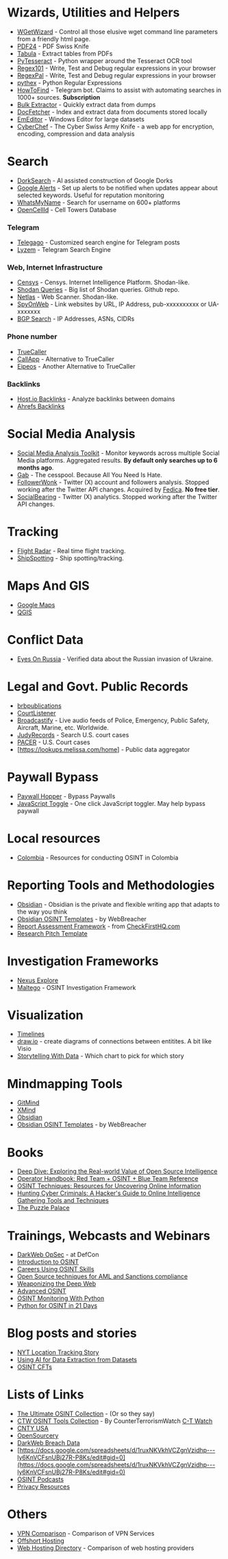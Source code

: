 # Wizards, Utilities and Helpers

- [WGetWizard](https://www.whatismybrowser.com/developers/tools/wget-wizard/) - Control all those elusive wget command line parameters from a friendly html page.
- [PDF24](https://www.pdf24.org/en/) - PDF Swiss Knife
- [Tabula](https://tabula.technology/) - Extract tables from PDFs
- [PyTesseract](https://pypi.org/project/pytesseract/) - Python wrapper around the Tesseract OCR tool
- [Regex101](https://regex101.com/) - Write, Test and Debug regular expressions in your browser
- [RegexPal](https://www.regexpal.com/) - Write, Test and Debug regular expressions in your browser
- [pythex](https://pythex.org/) - Python Regular Expressions
- [HowToFind](https://telegram.me/HowToFindRobot) - Telegram bot. Claims to assist with automating searches in 1000+ sources. **Subscription**
- [Bulk Extractor](https://www.digitalforensicstips.com/2019/11/using-bulk-extractor-for-quick-osint.html) - Quickly extract data from dumps
- [DocFetcher](https://docfetcher.sourceforge.io/en/index.html) - Index and extract data from documents stored locally
- [EmEditor](https://www.emeditor.com/) - Windows Editor for large datasets
- [CyberChef](https://gchq.github.io/CyberChef/) - The Cyber Swiss Army Knife - a web app for encryption, encoding, compression and data analysis

# Search

- [DorkSearch](https://dorksearch.com/) - AI assisted construction of Google Dorks
- [Google Alerts](https://www.google.com/alerts) - Set up alerts to be notified when updates appear about selected keywords. Useful for reputation monitoring
- [WhatsMyName](https://whatsmyname.app/) - Search for username on 600+ platforms
- [OpenCellId](https://www.opencellid.org/) - Cell Towers Database

### Telegram

- [Telegago](https://cse.google.com/cse?q=+&cx=006368593537057042503:efxu7xprihg) - Customized search engine for Telegram posts
- [Lyzem](https://lyzem.com/) - Telegram Search Engine

### Web, Internet Infrastructure

- [Censys](https://search.censys.com) - Censys. Internet Intelligence Platform. Shodan-like.
- [Shodan Queries](https://github.com/jakejarvis/awesome-shodan-queries) - Big list of Shodan queries. Github repo.
- [Netlas](https://netlas.io/) - Web Scanner. Shodan-like.
- [SpyOnWeb](https://spyonweb.com/) - Link websites by URL, IP Address, pub-xxxxxxxxxx or UA-xxxxxxx
- [BGP Search](https://bgp.he.net/) - IP Addresses, ASNs, CIDRs

### Phone number

- [TrueCaller](https://www.truecaller.com/)
- [CallApp](https://callapp.com/) - Alternative to TrueCaller
- [Eipeos](https://epieos.com/) - Another Alternative to TrueCaller

### Backlinks

- [Host.io Backlinks](https://host.io/backlinks/) - Analyze backlinks between domains
- [Ahrefs Backlinks](https://ahrefs.com/backlink-checker)

# Social Media Analysis

- [Social Media Analysis Toolkit](https://smat-app.com/) - Monitor keywords across multiple Social Media platforms. Aggregated results. **By default only searches up to 6 months ago**.
- [Gab](https://gab.com/) - The cesspool. Because All You Need Is Hate.
- [FollowerWonk](https://followerwonk.com/) - Twitter (X) account and followers analysis. Stopped working after the Twitter API changes. Acquired by [Fedica](https://fedica.com/). **No free tier**.
- [SocialBearing](https://socialbearing.com/) - Twitter (X) analytics. Stopped working after the Twitter API changes. 

# Tracking

- [Flight Radar](https://flightradar24.com) - Real time flight tracking.
- [ShipSpotting](https://www.shipspotting.com/) - Ship spotting/tracking.

# Maps And GIS

- [Google Maps](https://maps.google.com)
- [QGIS](https://www.qgis.org/en/site/)

# Conflict Data

- [Eyes On Russia](https://eyesonrussia.org/) - Verified data about the Russian invasion of Ukraine.

# Legal and Govt. Public Records

- [brbpublications](https://www.brbpublications.com/free-resources/public-record-sites)
- [CourtListener](https://www.courtlistener.com/recap/)
- [Broadcastify](https://www.broadcastify.com/) - Live audio feeds of Police, Emergency, Public Safety, Aircraft, Marine, etc. Worldwide.
- [JudyRecords](https://www.judyrecords.com/) - Search U.S. court cases
- [PACER](https://pacer.uscourts.gov/) - U.S. Court cases
- [https://lookups.melissa.com/home] - Public data aggregator

# Paywall Bypass

- [Paywall Hopper](http://12ft.io/) - Bypass Paywalls
- [JavaScript Toggle](https://chrome.google.com/webstore/detail/one-click-javascript-togg/ahjfodbngfpdppljbkhcfhcfdagfgcnj) - One click JavaScript toggler. May help bypass paywall

# Local resources

- [Colombia](https://github.com/BeHackerPro/OSINT_in_Colombia) - Resources for conducting OSINT in Colombia

# Reporting Tools and Methodologies

- [Obsidian](https://obsidian.md/) - Obsidian is the private and flexible writing app that adapts to the way you think
- [Obsidian OSINT Templates](https://github.com/WebBreacher/obsidian-osint-templates) - by WebBreacher
- [Report Assessment Framework](https://docs.google.com/spreadsheets/d/1ka2rcMAmiUgDKIiTxXNS5cB0poax8C-GCC2Gl1_sRmY/edit#gid=0) - from [CheckFirstHQ.com](CheckFirstHQ.com)
- [Research Pitch Template](https://docs.google.com/document/d/187P17tFE_rOrzLb2oA2vCPqNqoGP3gkSTrSLV5mwAhs/edit)

# Investigation Frameworks

- [Nexus Explore](https://www.nexusxplore.com/)
- [Maltego](https://maltego.com) - OSINT Investigation Framework

# Visualization

- [Timelines](http://timeline.knightlab.com/)
- [draw.io](http://draw.io) - create diagrams of connections between entitites. A bit like Visio
- [Storytelling With Data](https://www.storytellingwithdata.com/chart-guide) - Which chart to pick for which story

# Mindmapping Tools

- [GitMind](https://gitmind.com/)
- [XMind](https://xmind.works)
- [Obsidian](https://obsidian.md/) 
- [Obsidian OSINT Templates](https://github.com/WebBreacher/obsidian-osint-templates) - by WebBreacher

# Books

- [Deep Dive: Exploring the Real-world Value of Open Source Intelligence](https://www.amazon.com/Deep-Dive-Exploring-Real-world-Intelligence/dp/1119933242)
- [Operator Handbook: Red Team + OSINT + Blue Team Reference](https://www.amazon.com/Operator-Handbook-Team-OSINT-Reference/dp/B085RR67H5)
- [OSINT Techniques: Resources for Uncovering Online Information](https://www.amazon.com/dp/B0BRDLYX75)
- [Hunting Cyber Criminals: A Hacker's Guide to Online Intelligence Gathering Tools and Techniques](https://www.amazon.com/OSINT-Toolkit-Intelligence-Gathering-Investigations/dp/1119540925)
- [The Puzzle Palace](https://www.amazon.com/Puzzle-Palace-National-Intelligence-Organization/dp/0140067485)

# Trainings, Webcasts and Webinars

- [DarkWeb OpSec](https://www.youtube.com/watch?v=01oeaBb85Xc&feature=youtu.be) - at DefCon
- [Introduction to OSINT](https://www.myosint.training/courses/introduction-to-osint)
- [Careers Using OSINT Skills](https://www.myosint.training/courses/careers-using-osint-skills) 
- [Open Source techniques for AML and Sanctions compliance](https://www.sans.org/webcasts/open-source-tools-techniques-aml-sanctions-compliance/)
- [Weaponizing the Deep Web](https://www.youtube.com/watch?v=PefDqP3Gm_M&t=174s)
- [Advanced OSINT](https://www.sans.org/cyber-security-courses/advanced-open-source-intelligence-gathering-analysis/)
- [OSINT Monitoring With Python](https://www.sans.org/webcasts/setting-up-osint-watchdogs-create-free-persistent-monitoring-tools-python/)
- [Python for OSINT in 21 Days](https://github.com/cipher387/python-for-OSINT-21-days)

# Blog posts and stories

- [NYT Location Tracking Story](https://www.nytimes.com/interactive/2019/12/19/opinion/location-tracking-cell-phone.html)
- [Using AI for Data Extraction from Datasets](https://www.dutchosintguy.com/post/using-ai-for-extracting-usernames-emails-phone-numbers-and-personal-names-from-large-datasets)
- [OSINT CFTs](https://warnerchad.medium.com/osint-ctfs-9993129c10c7)

# Lists of Links

- [The Ultimate OSINT Collection](https://start.me/p/DPYPMz/the-ultimate-osint-collection) - (Or so they say)
- [CTW OSINT Tools Collection](https://start.me/p/z4rkrg/ctw-osint-tools-links-updated-9-18-23) - By CounterTerrorismWatch [C-T Watch](https://www.ctwatch.us/)
- [CNTY USA](https://start.me/p/kxMBv9/cnty-usa)
- [OpenSourcery](https://start.me/p/X2jBdL/open-sourcery) 
- [DarkWeb Breach Data](https://start.me/p/X2wwpk/14-dark-web-breach-data)
- [https://docs.google.com/spreadsheets/d/1ruxNKVkhVCZgnVzidhp---ly6KnVCFsnUBj27R-P8Ks/edit#gid=0](https://docs.google.com/spreadsheets/d/1ruxNKVkhVCZgnVzidhp---ly6KnVCFsnUBj27R-P8Ks/edit#gid=0)
- [OSINT Podcasts](https://osintteam.blog/osint-podcasts-7be54992a7e5)
- [Privacy Resources](https://www.techlore.tech/resources)

# Others

- [VPN Comparison](https://thatoneprivacysite.xyz/) - Comparison of VPN Services
- [Offshort Hosting](https://offshore.cat/) 
- [Web Hosting Directory](https://www.whtop.com/directory) - Comparison of web hosting providers
